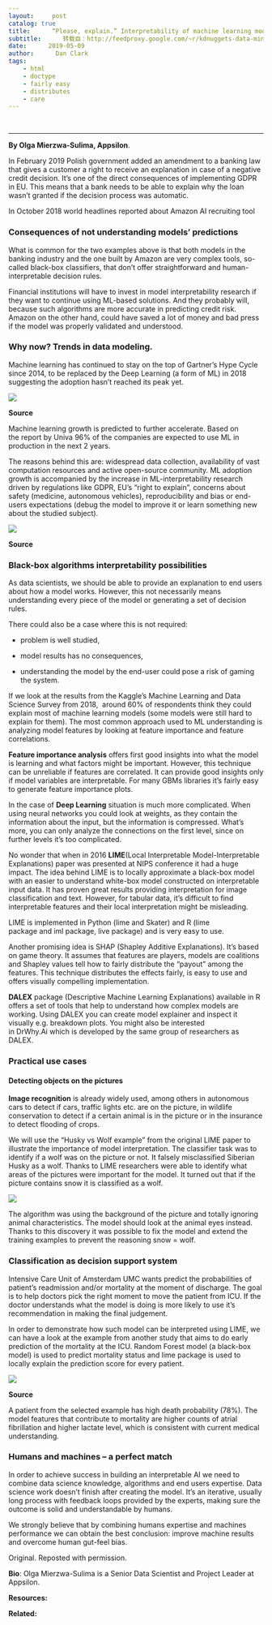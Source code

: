 ```yaml
---
layout:     post
catalog: true
title:      “Please, explain.” Interpretability of machine learning models
subtitle:      转载自：http://feedproxy.google.com/~r/kdnuggets-data-mining-analytics/~3/IuBZ5rSCv6k/interpretability-machine-learning-models.html
date:      2019-05-09
author:      Dan Clark
tags:
    - html
    - doctype
    - fairly easy
    - distributes
    - care
---
```



  
 





---

**By Olga Mierzwa-Sulima, Appsilon**.

In February 2019 Polish government added an amendment to a banking law that gives a customer a right to receive an explanation in case of a negative credit decision. It’s one of the direct consequences of implementing GDPR in EU. This means that a bank needs to be able to explain why the loan wasn’t granted if the decision process was automatic.

In October 2018 world headlines reported about Amazon AI recruiting tool

### **Consequences of not understanding models’ predictions**

What is common for the two examples above is that both models in the banking industry and the one built by Amazon are very complex tools, so-called black-box classifiers, that don’t offer straightforward and human-interpretable decision rules.

Financial institutions will have to invest in model interpretability research if they want to continue using ML-based solutions. And they probably will, because such algorithms are more accurate in predicting credit risk. Amazon on the other hand, could have saved a lot of money and bad press if the model was properly validated and understood.

### **Why now? Trends in data modeling.**

Machine learning has continued to stay on the top of Gartner’s Hype Cycle since 2014, to be replaced by the Deep Learning (a form of ML) in 2018 suggesting the adoption hasn’t reached its peak yet.

![](https://appsilon.com/assets/uploads/2019/04/pasted-image-0.png)


**Source**

Machine learning growth is predicted to further accelerate. Based on the report by Univa 96% of the companies are expected to use ML in production in the next 2 years.

The reasons behind this are: widespread data collection, availability of vast computation resources and active open-source community. ML adoption growth is accompanied by the increase in ML-interpretability research driven by regulations like GDPR, EU’s “right to explain”, concerns about safety (medicine, autonomous vehicles), reproducibility and bias or end-users expectations (debug the model to improve it or learn something new about the studied subject).

![](https://appsilon.com/assets/uploads/2019/04/pasted-image-0-1.png)


**Source**

### **Black-box algorithms interpretability possibilities**

As data scientists, we should be able to provide an explanation to end users about how a model works. However, this not necessarily means understanding every piece of the model or generating a set of decision rules.

There could also be a case where this is not required:

- problem is well studied,

- model results has no consequences,

- understanding the model by the end-user could pose a risk of gaming the system.


If we look at the results from the Kaggle’s Machine Learning and Data Science Survey from 2018,  around 60% of respondents think they could explain most of machine learning models (some models were still hard to explain for them). The most common approach used to ML understanding is analyzing model features by looking at feature importance and feature correlations.

**Feature importance analysis** offers first good insights into what the model is learning and what factors might be important. However, this technique can be unreliable if features are correlated. It can provide good insights only if model variables are interpretable. For many GBMs libraries it’s fairly easy to generate feature importance plots.

In the case of **Deep Learning** situation is much more complicated. When using neural networks you could look at weights, as they contain the information about the input, but the information is compressed. What’s more, you can only analyze the connections on the first level, since on further levels it’s too complicated.

No wonder that when in 2016 **LIME**(Local Interpretable Model-Interpretable Explanations) paper was presented at NIPS conference it had a huge impact. The idea behind LIME is to locally approximate a black-box model with an easier to understand white-box model constructed on interpretable input data. It has proven great results providing interpretation for image classification and text. However, for tabular data, it’s difficult to find interpretable features and their local interpretation might be misleading.

LIME is implemented in Python (lime and Skater) and R (lime package and iml package, live package) and is very easy to use.

Another promising idea is SHAP (Shapley Additive Explanations). It’s based on game theory. It assumes that features are players, models are coalitions and Shapley values tell how to fairly distribute the “payout” among the features. This technique distributes the effects fairly, is easy to use and offers visually compelling implementation.

**DALEX** package (Descriptive Machine Learning Explanations) available in R offers a set of tools that help to understand how complex models are working. Using DALEX you can create model explainer and inspect it visually e.g. breakdown plots. You might also be interested in DrWhy.Ai which is developed by the same group of researchers as DALEX.

### **Practical use cases**

#### **Detecting objects on the pictures**

**Image recognition** is already widely used, among others in autonomous cars to detect if cars, traffic lights etc. are on the picture, in wildlife conservation to detect if a certain animal is in the picture or in the insurance to detect flooding of crops.

We will use the “Husky vs Wolf example” from the original LIME paper to illustrate the importance of model interpretation. The classifier task was to identify if a wolf was on the picture or not. It falsely misclassified Siberian Husky as a wolf. Thanks to LIME researchers were able to identify what areas of the pictures were important for the model. It turned out that if the picture contains snow it is classified as a wolf.

![](https://appsilon.com/assets/uploads/2019/04/pasted-image-0-2.png)


The algorithm was using the background of the picture and totally ignoring animal characteristics. The model should look at the animal eyes instead. Thanks to this discovery it was possible to fix the model and extend the training examples to prevent the reasoning snow = wolf.

### **Classification as decision support system**

Intensive Care Unit of Amsterdam UMC wants predict the probabilities of patient’s readmission and/or mortality at the moment of discharge. The goal is to help doctors pick the right moment to move the patient from ICU. If the doctor understands what the model is doing is more likely to use it’s recommendation in making the final judgement.

In order to demonstrate how such model can be interpreted using LIME, we can have a look at the example from another study that aims to do early prediction of the mortality at the ICU. Random Forest model (a black-box model) is used to predict mortality status and lime package is used to locally explain the prediction score for every patient.

![](https://appsilon.com/assets/uploads/2019/04/unnamed.png)


**Source**

A patient from the selected example has high death probability (78%). The model features that contribute to mortality are higher counts of atrial fibrillation and higher lactate level, which is consistent with current medical understanding.

### **Humans and machines – a perfect match**

In order to achieve success in building an interpretable AI we need to combine data science knowledge, algorithms and end users expertise. Data science work doesn’t finish after creating the model. It’s an iterative, usually long process with feedback loops provided by the experts, making sure the outcome is solid and understandable by humans.

We strongly believe that by combining humans expertise and machines performance we can obtain the best conclusion: improve machine results and overcome human gut-feel bias.

Original. Reposted with permission.

**Bio**: Olga Mierzwa-Sulima is a Senior Data Scientist and Project Leader at Appsilon.

**Resources:**

**Related:**











